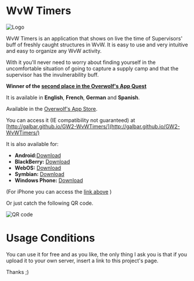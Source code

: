 WvW Timers
==========
![Logo](http://galbar.github.io/GW2-WvWTimers/icon.png)

WvW Timers is an application that shows on live the time of Supervisors' buff of freshly caught structures in WvW. It is easy to use and very intuitive and easy to organize any WvW activity.

With it you'll never need to worry about finding yourself in the uncomfortable situation of going to capture a supply camp and that the supervisor has the invulnerability buff.

**Winner of the [second place in the Overwolf's App Quest](http://www.overwolf.com/Appstore/App-Contest-Winners-2013/)**

It is available in **English**, **French**, **German** and **Spanish**.

Available in the [Overwolf's App Store](http://www.overwolf.com/Appstore/#appId=Galbar_GW2_WvW_Timers).

You can access it (IE compatibility not guaranteed) at [http://galbar.github.io/GW2-WvWTimers/](http://galbar.github.io/GW2-WvWTimers/)

It is also available for:
* **Android:**[Download](https://build.phonegap.com/apps/440645/download/android/?qr_key=KisptxnCYUotJEmsyfPc)
* **BlackBerry:** [Download](https://build.phonegap.com/apps/440645/download/blackberry/?qr_key=KisptxnCYUotJEmsyfPc)
* **WebOS:** [Download](https://build.phonegap.com/apps/440645/download/webos/?qr_key=KisptxnCYUotJEmsyfPc)
* **Symbian:** [Download](https://build.phonegap.com/apps/440645/download/symbian/?qr_key=KisptxnCYUotJEmsyfPc)
* **Windows Phone:** [Download](https://build.phonegap.com/apps/440645/download/winphone/?qr_key=KisptxnCYUotJEmsyfPc)

(For iPhone you can access the [link above](http://galbar.github.io/GW2-WvWTimers/) )

Or just catch the following QR code.

![QR code](http://clan-redencion.com/media/kunena/attachments/283/chart.png)

Usage Conditions
================
You can use it for free and as you like, the only thing I ask you is that if you upload it to your own server, insert a link to this project's page.

Thanks ;)
